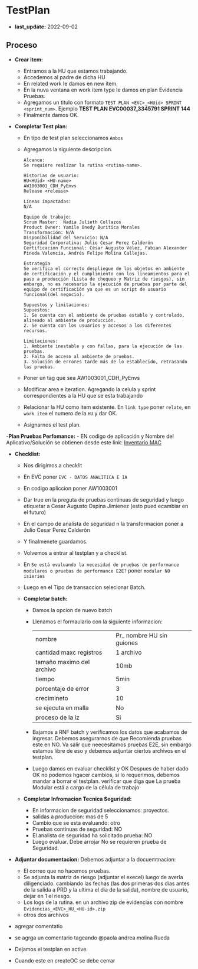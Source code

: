 # TestPlan
- **last_update:** 2022-09-02

## Proceso
- **Crear item:**
	- Entramos a la HU que estamos trabajando.
	- Accedemos al padre de dicha HU
    - En related work le damos en new item.
    - En la nuva ventana en work item type le damos en plan Evidencia Pruebas.
    - Agregamos un titulo con formato `TEST PLAN <EVC>_<HUid> SPRINT <sprint_num>`. Ejemplo **TEST PLAN EVC00037_3345791 SPRINT 144**
	- Finalmente damos OK.
        
- **Completar Test plan:**
	- En tipo de test plan seleccionamos `Ambos`
    - Agregamos la siguiente descripcion.
        
          Alcance:
          Se requiere realizar la rutina <rutina-name>.
            
          Historias de usuario:
          HU<HUid> <HU-name>
          AW1003001_CDH_PyEnvs
          Release <release>
            
          Líneas impactadas:
          N/A
            
          Equipo de trabajo:
          Scrum Master:  Nadia Julieth Collazos
          Product Owner: Yamile Onedy Buritica Morales 
          Transformación: N/A
          Disponibilidad del Servicio: N/A
          Seguridad Corporativa: Julio Cesar Perez Calderón
          Certificación Funcional: César Augusto Vélez, Fabian Alexander Pineda Valencia, Andrés Felipe Molina Callejas.      
            
          Estrategia
          Se verifica el correcto despliegue de los objetos en ambiente de certificación y el cumplimiento con los lineamientos para el paso a producción (Lista de chequeo y Matriz de riesgos), sin embargo, no es necesario la ejecución de pruebas por parte del equipo de certificación ya que es un script de usuario funcional(del negocio).
            
          Supuestos y limitaciones:
          Supuestos:
          1. Se cuenta con el ambiente de pruebas estable y controlado, alineado al ambiente de producción.
          2. Se cuenta con los usuarios y accesos a los diferentes recursos.
            
          Limitaciones:
          1. Ambiente inestable y con fallas, para la ejecución de las pruebas.
          2. Falta de acceso al ambiente de pruebas.
          3. Solución de errores tarde más de lo establecido, retrasando las pruebas.

    - Poner un tag que sea AW1003001_CDH_PyEnvs
    - Modificar area e iteration. Agregando la celula y sprint correspondientes a la HU que se esta trabajando
    - Relacionar la HU como item existente. En `link type` poner `relate`, en `work item` el numero de la `HU` y dar OK.
	- Asignarnos el test plan.

-**Plan Pruebas Perfomance:**
	- EN codigo de aplicación y Nombre del Aplicativo/Solución se obtienen desde este link:
	[Inventario MAC](https://bancolombia.sharepoint.com.mcas.ms/:x:/r/sites/co-tst/_layouts/15/Doc.aspx?sourcedoc=%7BA3EFF6A7-E8AC-4726-8DEA-7374A65B7A82%7D&file=Inventario%20MAC%20-%20Resumen.xlsb&action=default&mobileredirect=true&ovuser=b5e244bd-c492-495b-8b10-61bfd453e423%2Cfapineda%40bancolombia.com.co&SafelinksUrl=https%3A%2F%2Fbancolombia.sharepoint.com%2F%3Ax%3A%2Fr%2Fsites%2Fco-tst%2F_layouts%2F15%2FDoc.aspx&cid=c4934860-48d9-4231-9a0c-184792971c30&clickparams=eyJBcHBOYW1lIjoiVGVhbXMtRGVza3RvcCIsIkFwcFZlcnNpb24iOiIxNDE1LzIzMDYwNDAxMTM4IiwiSGFzRmVkZXJhdGVkVXNlciI6ZmFsc2V9)
	
- **Checklist:**
    - Nos dirigimos a checklit
    - En EVC poner `EVC - DATOS ANALITICA E IA`
    - En codigo apliccion poner AW1003001
    - Dar true en la preguta de pruebas continuas de seguridad y luego etiquetar a Cesar Augusto Ospina Jimienez (esto pued ecambiar en el futuro)
    - En el campo de analista de seguridad n la transformacion poner a Julio Cesar Perez Calderón
    - Y finalmenete guardamos.
    - Volvemos a entrar al testplan y a checklist.
    - En `Se está evaluando la necesidad de pruebas de performance modulares o pruebas de performance E2E?` poner `modular NO isieries`
    - Luego en el Tipo de transaccion selecionar Batch.
	
	- **Completar batch:**
        - Damos la opcion de nuevo batch
        - Llenamos el formaulario con la siguiente informacion:
 
            |||
            -|-
            |nombre|Pr_ nombre HU sin guiones|
            |cantidad maxc registros|1 archivo|
            |tamaño maximo del archivo|10mb|
            |tiempo|5min|
            |porcentaje de error|3|
            |crecimineto|10|
            |se ejecuta en malla|No|
            |proceso de la lz|Si|
                
        - Bajamos a RNF batch y verificamos los datos que acabamos de ingresar. Debemos asegurarnos de que Recomienda pruebas este en NO.  Va salir que neecesitamos pruebas E2E, sin embargo estamos libre de eso y debemos adjuntar ciertos archivos en el testplan.
        - Luego damos en evaluar checklist y OK
        Despues de haber dado OK no podemos hgacer cambios, si lo requerimos, debemos mandar a borrar el testplan. 
        verificar que diga que La prueba Modular está a cargo de la célula de trabajo
    - **Completar Infromacion Tecnica Seguridad:**
        - En informacion de seguridad seleccionamos: proyectos.
        - salidas a produccion: mas de 5
        - Cambio que se esta evaluando: otro
        - Pruebas continuas de seguridad: NO
        - El analista de seguridad ha solicitado prueba: NO
        - Luego evaluar. Debe arrojar No se requieren prueba de Seguridad.

- **Adjuntar documentacion:** Debemos adjuntar a la docuemtnacion:
    - El correo que no hacemos pruebas.
    - Se adjunta la matriz de riesgo (adjuntar el execel) luego de averla diligenciado. cambiando las fechas (las dos primeras dos dias antes de la salida a PRD y la ultima el dia de la salida), nombre de usuario, dejar en 1 el riesgo.
    - Los logs de la rutina. en un archivo zip de evidencias con nombre `Evidencias_<EVC>_HU_<HU-id>.zip`
    - otros dos archivos

- agregar comentatio
 - se agrga un comentario tageando @paola andrea molina Rueda
        
- Dejamos el testplan en active.
- Cuando este en createOC se debe cerrar
